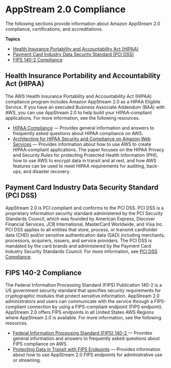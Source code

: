 # AppStream 2\.0 Compliance<a name="compliance"></a>

The following sections provide information about Amazon AppStream 2\.0 compliance, certifications, and accreditations\.

**Topics**
+ [Health Insurance Portability and Accountability Act \(HIPAA\)](#hipaa-appstream)
+ [Payment Card Industry Data Security Standard \(PCI DSS\)](#pci-dss-appstream)
+ [FIPS 140\-2 Compliance](#fips-appstream)

## Health Insurance Portability and Accountability Act \(HIPAA\)<a name="hipaa-appstream"></a>

The AWS Health Insurance Portability and Accountability Act \(HIPAA\) compliance program includes Amazon AppStream 2\.0 as a HIPAA Eligible Service\. If you have an executed Business Associate Addendum \(BAA\) with AWS, you can use AppStream 2\.0 to help build your HIPAA\-compliant applications\. For more information, see the following resources\.
+ [HIPAA Compliance](https://aws.amazon.com/compliance/hipaa-compliance/) — Provides general information and answers to frequently asked questions about HIPAA compliance on AWS\.
+ [Architecting for HIPAA Security and Compliance on Amazon Web Services](https://d0.awsstatic.com/whitepapers/compliance/AWS_HIPAA_Compliance_Whitepaper.pdf) — Provides information about how to use AWS to create HIPAA\-compliant applications\. The paper focuses on the HIPAA Privacy and Security Rules for protecting Protected Health Information \(PHI\), how to use AWS to encrypt data in transit and at rest, and how AWS features can be used to meet HIPAA requirements for auditing, back\-ups, and disaster recovery\. 

## Payment Card Industry Data Security Standard \(PCI DSS\)<a name="pci-dss-appstream"></a>

AppStream 2\.0 is PCI compliant and conforms to the PCI DSS\. PCI DSS is a proprietary information security standard administered by the PCI Security Standards Council, which was founded by American Express, Discover Financial Services, JCB International, MasterCard Worldwide, and Visa Inc\. PCI DSS applies to all entities that store, process, or transmit cardholder data \(CHD\) and/or sensitive authentication data \(SAD\) including merchants, processors, acquirers, issuers, and service providers\. The PCI DSS is mandated by the card brands and administered by the Payment Card Industry Security Standards Council\. For more information, see [PCI DSS Compliance](https://aws.amazon.com/compliance/pci-dss-level-1-faqs)\.

## FIPS 140\-2 Compliance<a name="fips-appstream"></a>

The Federal Information Processing Standard \(FIPS\) Publication 140\-2 is a US government security standard that specifies security requirements for cryptographic modules that protect sensitive information\. AppStream 2\.0 administrators and users can communicate with the service through a FIPS\-compliant connection by using a FIPS\-compliant endpoint \(FIPS endpoint\)\. AppStream 2\.0 offers FIPS endpoints in all United States AWS Regions where AppStream 2\.0 is available\. For more information, see the following resources\.
+ [ Federal Information Processing Standard \(FIPS\) 140\-2 ](https://aws.amazon.com/compliance/fips/) — Provides general information and answers to frequently asked questions about FIPS compliance on AWS\.
+ [Protecting Data in Transit with FIPS Endpoints](protecting-data-in-transit-FIPS-endpoints.md) — Provides information about how to use AppStream 2\.0 FIPS endpoints for administrative use or streaming\.